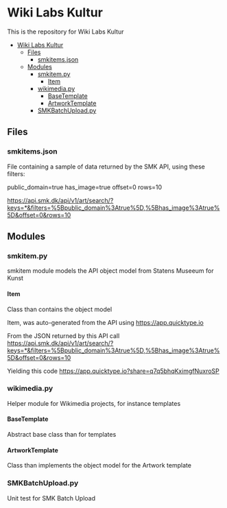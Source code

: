 # Wiki Labs Kultur
This is the repository for Wiki Labs Kultur

- [Wiki Labs Kultur](#wiki-labs-kultur)
  - [Files](#files)
    - [smkitems.json](#smkitemsjson)
  - [Modules](#modules)
    - [smkitem.py](#smkitempy)
      - [Item](#item)
    - [wikimedia.py](#wikimediapy)
      - [BaseTemplate](#basetemplate)
      - [ArtworkTemplate](#artworktemplate)
    - [SMKBatchUpload.py](#smkbatchuploadpy)

## Files
### smkitems.json
File containing a sample of data returned by the SMK API, using these filters:

public_domain=true
has_image=true
offset=0
rows=10 

https://api.smk.dk/api/v1/art/search/?keys=*&filters=%5Bpublic_domain%3Atrue%5D,%5Bhas_image%3Atrue%5D&offset=0&rows=10

## Modules
### smkitem.py

smkitem module models the API object model from Statens Museeum for Kunst

#### Item
Class than contains the object model

Item, was auto-generated from the API using https://app.quicktype.io

From the JSON returned by this API call
https://api.smk.dk/api/v1/art/search/?keys=*&filters=%5Bpublic_domain%3Atrue%5D,%5Bhas_image%3Atrue%5D&offset=0&rows=10
  
Yielding this code
https://app.quicktype.io?share=q7q5bhqKximgfNuxroSP

### wikimedia.py
Helper module for Wikimedia projects, for instance templates

#### BaseTemplate
Abstract base class than for templates 

#### ArtworkTemplate
Class than implements the object model for the Artwork template 

### SMKBatchUpload.py
Unit test for SMK Batch Upload
